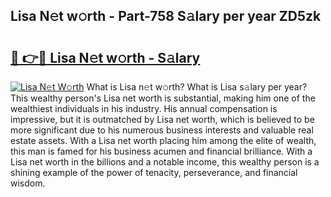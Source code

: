 ## Lisa N𝚎t w𝚘rth - Part-758 S𝚊lary per year ZD5zk

# <h2><a href="http://gc1givt.nevu.top/?p=Lisa">🔗 👉🔴 Lisa N𝚎t w𝚘rth - S𝚊lary</a></h2>

[![Lisa N𝚎t W𝚘rth](https://i.imgur.com/Oavwk0R.jpeg)](http://gc1givt.nevu.top/?p=Lisa)
What is Lisa n𝚎t w𝚘rth? What is Lisa s𝚊lary per year?
This wealthy person's Lisa net worth is substantial, making him one of the wealthiest individuals in his industry. His annual compensation is impressive, but it is outmatched by Lisa net worth, which is believed to be more significant due to his numerous business interests and valuable real estate assets. With a Lisa net worth placing him among the elite of wealth, this man is famed for his business acumen and financial brilliance. With a Lisa net worth in the billions and a notable income, this wealthy person is a shining example of the power of tenacity, perseverance, and financial wisdom.
